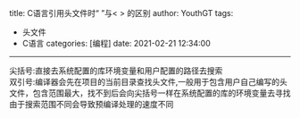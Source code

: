 title: C语言引用头文件时“ ”与< > 的区别
author: YouthGT
tags:
  - 头文件
  - C语言
categories: [编程]
date: 2021-02-21 12:34:00
---

尖括号:直接去系统配置的库环境变量和用户配置的路径去搜索<br>双引号:编译器会先在项目的当前目录查找头文件,一般用于包含用户自己编写的头文件，包含范围最大，找不到后会向尖括号一样在系统配置的库的环境变量去寻找<br>由于搜索范围不同会导致预编译处理的速度不同
